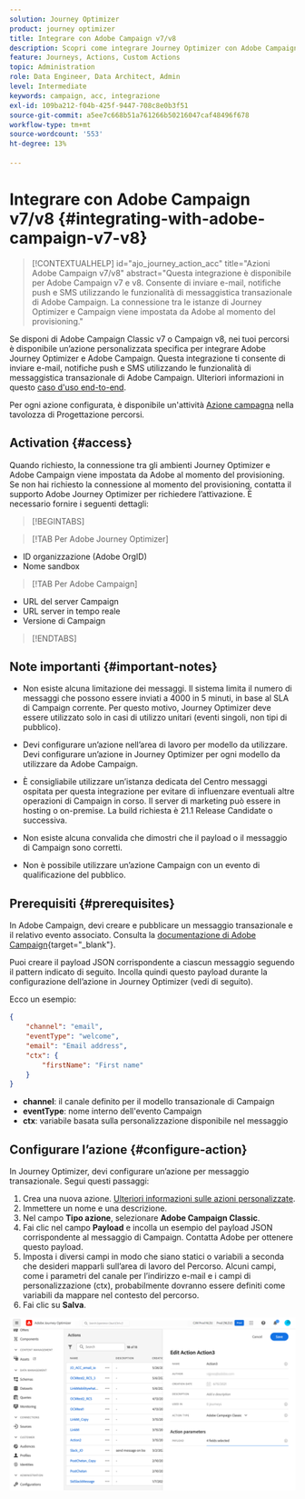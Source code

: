 ```yaml
---
solution: Journey Optimizer
product: journey optimizer
title: Integrare con Adobe Campaign v7/v8
description: Scopri come integrare Journey Optimizer con Adobe Campaign v7/v8
feature: Journeys, Actions, Custom Actions
topic: Administration
role: Data Engineer, Data Architect, Admin
level: Intermediate
keywords: campaign, acc, integrazione
exl-id: 109ba212-f04b-425f-9447-708c8e0b3f51
source-git-commit: a5ee7c668b51a761266b50216047caf48496f678
workflow-type: tm+mt
source-wordcount: '553'
ht-degree: 13%

---
```


# Integrare con Adobe Campaign v7/v8 {#integrating-with-adobe-campaign-v7-v8}

>[!CONTEXTUALHELP]
>id="ajo_journey_action_acc"
>title="Azioni Adobe Campaign v7/v8"
>abstract="Questa integrazione è disponibile per Adobe Campaign v7 e v8. Consente di inviare e-mail, notifiche push e SMS utilizzando le funzionalità di messaggistica transazionale di Adobe Campaign. La connessione tra le istanze di Journey Optimizer e Campaign viene impostata da Adobe al momento del provisioning."

Se disponi di Adobe Campaign Classic v7 o Campaign v8, nei tuoi percorsi è disponibile un’azione personalizzata specifica per integrare Adobe Journey Optimizer e Adobe Campaign. Questa integrazione ti consente di inviare e-mail, notifiche push e SMS utilizzando le funzionalità di messaggistica transazionale di Adobe Campaign. Ulteriori informazioni in questo [caso d&#39;uso end-to-end](../building-journeys/ajo-ac.md).

Per ogni azione configurata, è disponibile un&#39;attività [Azione campagna](../building-journeys/using-adobe-campaign-v7-v8.md) nella tavolozza di Progettazione percorsi.

## Activation {#access}

Quando richiesto, la connessione tra gli ambienti Journey Optimizer e Adobe Campaign viene impostata da Adobe al momento del provisioning. Se non hai richiesto la connessione al momento del provisioning, contatta il supporto Adobe Journey Optimizer per richiedere l’attivazione. È necessario fornire i seguenti dettagli:

>[!BEGINTABS]

>[!TAB Per Adobe Journey Optimizer]

* ID organizzazione (Adobe OrgID)
* Nome sandbox

>[!TAB Per Adobe Campaign]

* URL del server Campaign
* URL server in tempo reale
* Versione di Campaign

>[!ENDTABS]


## Note importanti {#important-notes}

* Non esiste alcuna limitazione dei messaggi. Il sistema limita il numero di messaggi che possono essere inviati a 4000 in 5 minuti, in base al SLA di Campaign corrente. Per questo motivo, Journey Optimizer deve essere utilizzato solo in casi di utilizzo unitari (eventi singoli, non tipi di pubblico).

* Devi configurare un’azione nell’area di lavoro per modello da utilizzare. Devi configurare un’azione in Journey Optimizer per ogni modello da utilizzare da Adobe Campaign.

* È consigliabile utilizzare un’istanza dedicata del Centro messaggi ospitata per questa integrazione per evitare di influenzare eventuali altre operazioni di Campaign in corso. Il server di marketing può essere in hosting o on-premise. La build richiesta è 21.1 Release Candidate o successiva.

* Non esiste alcuna convalida che dimostri che il payload o il messaggio di Campaign sono corretti.

* Non è possibile utilizzare un’azione Campaign con un evento di qualificazione del pubblico.

## Prerequisiti {#prerequisites}

In Adobe Campaign, devi creare e pubblicare un messaggio transazionale e il relativo evento associato. Consulta la [documentazione di Adobe Campaign](https://experienceleague.adobe.com/it/docs/campaign/campaign-v8/send/real-time/transactional){target="_blank"}.

Puoi creare il payload JSON corrispondente a ciascun messaggio seguendo il pattern indicato di seguito. Incolla quindi questo payload durante la configurazione dell’azione in Journey Optimizer (vedi di seguito).

Ecco un esempio:

```JSON
{
    "channel": "email",
    "eventType": "welcome",
    "email": "Email address",
    "ctx": {
        "firstName": "First name"
    }
}
```

* **channel**: il canale definito per il modello transazionale di Campaign
* **eventType**: nome interno dell&#39;evento Campaign
* **ctx**: variabile basata sulla personalizzazione disponibile nel messaggio

## Configurare l’azione {#configure-action}

In Journey Optimizer, devi configurare un’azione per messaggio transazionale. Segui questi passaggi:

1. Crea una nuova azione. [Ulteriori informazioni sulle azioni personalizzate](../action/action.md).
1. Immettere un nome e una descrizione.
1. Nel campo **Tipo azione**, selezionare **Adobe Campaign Classic**.
1. Fai clic nel campo **Payload** e incolla un esempio del payload JSON corrispondente al messaggio di Campaign. Contatta Adobe per ottenere questo payload.
1. Imposta i diversi campi in modo che siano statici o variabili a seconda che desideri mapparli sull’area di lavoro del Percorso. Alcuni campi, come i parametri del canale per l’indirizzo e-mail e i campi di personalizzazione (ctx), probabilmente dovranno essere definiti come variabili da mappare nel contesto del percorso.
1. Fai clic su **Salva**.

![](assets/accintegration1.png)